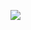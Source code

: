 ![](https://github-readme-stats.vercel.app/api?username=geekcreation&show_icons=true&theme=dark&count_private=true)
